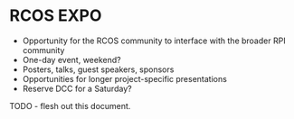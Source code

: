 # RCOS EXPO
- Opportunity for the RCOS community to interface with the broader RPI community
- One-day event, weekend?
- Posters, talks, guest speakers, sponsors
- Opportunities for longer project-specific presentations
- Reserve DCC for a Saturday?


TODO - flesh out this document.
